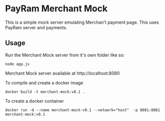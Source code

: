 # PayRam Merchant Mock

This is a simple mock server emulating Merchan't payment page. This uses PayRam server and payments.

## Usage
Run the Merchant Mock server from it's own folder like so:
```
node app.js
```
Merchant Mock server available at http://localhost:8080

To compile and create a docker image
```
docker build -t merchant-mock:v0.1 .
```

To create a docker container
```
docker run -d --name merchant-mock-v0.1 --network="host"  -p 8081:8081 merchant-mock:v0.1
